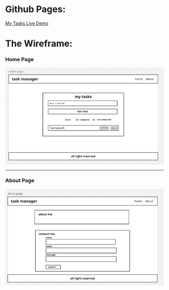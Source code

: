 # Github Pages:
[My Tasks Live Demo](https://nazeranassser.github.io/My-tasks/)

# The Wireframe:
### Home Page
![Home Page](home.PNG)
___
### About Page 
![About Page](about.PNG)
